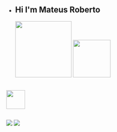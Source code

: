 - ## Hi I'm Mateus Roberto

    <img height="150em" src="https://github-readme-stats-ten-gilt.vercel.app/api?username=MateusRoberto&show_icons=true&theme=dracula&count_private=true">
    <img height="100em" src="https://github-readme-stats-ten-gilt.vercel.app/api/top-langs/?username=MateusRoberto&layout=compact&theme=dracula">

<div style="display: inline_block"><br>
  <img height='50em' src="https://cdn.worldvectorlogo.com/logos/html-1.svg">
  
 </div>
  
  ##
 
 <a href="https://www.linkedin.com/in/mateus-roberto-509522264/" target="_blank"><img src="https://img.shields.io/badge/-LinkedIn-%230077B5?style=for-the-badge&logo=linkedin&logoColor=white" target="_blank"></a> 
 <a href = "mailto:mateusroberto2609@gmail.com"><img src="https://img.shields.io/badge/-Gmail-%23333?style=for-the-badge&logo=gmail&logoColor=white" target="_blank"></a>
